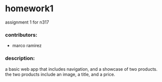 # homework1

assignment 1 for n317

### contributors:

- marco ramirez

### description:

a basic web app that includes navigation, and a showcase of two products. the two products include an image, a title, and a price.
